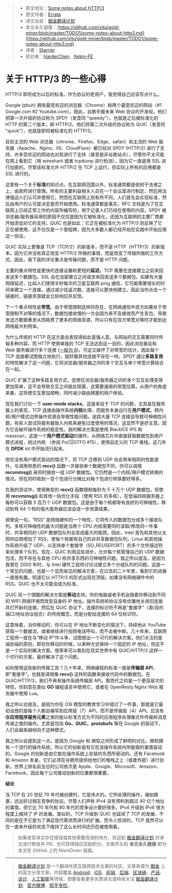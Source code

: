 > * 原文地址：[Some notes about HTTP/3](https://blog.erratasec.com/2018/11/some-notes-about-http3.html?m=1)
> * 原文作者：[Errata](https://blog.erratasec.com)
> * 译文出自：[掘金翻译计划](https://github.com/xitu/gold-miner)
> * 本文永久链接：[https://github.com/xitu/gold-miner/blob/master/TODO1/some-notes-about-http3.md](https://github.com/xitu/gold-miner/blob/master/TODO1/some-notes-about-http3.md)
> * 译者：[Starrier](https://github.com/Starriers)
> * 校对者：[HarderChen](https://github.com/HarderChen)、[Xekin-FE](https://github.com/Xekin-FE)

# 关于 HTTP/3 的一些心得

HTTP/3 即将成为以后的标准。作为协议的老用户，我觉得自己应该写点什么。
  
Google (pbuh) 拥有最受欢迎的浏览器（Chrome）和两个最受欢迎的网站（#1 Google.com #2 Youtube.com）。因此，谷歌手握未来 Web 协议的开发权。他们把第一次升级的协议称为 SPDY（发音同 "speedy"），也就是之后被标准化的 HTTP 的第二个版本，即 HTTP/2。他们将第二次升级的协议称为 QUIC（发音同 "quick"），也就是即将被标准化的 HTTP/3。
  
  
目前主流的 Web 浏览器（chrome、Firefox、Edge、safari）和主流的 Web 服务器（Apache、Nginx、IIS、CloudFlare）都已经对 SPDY (HTTP/2) 进行了支持。许多受欢迎的网站也对其进行了支持（甚至是非谷歌站点），尽管你不太可能在网上看到它（用 wireshark 或者 tcpdump 进行检测），因为它一直是用 SSL 进行加密的。尽管该标准允许 HTTP/2 在 TCP 上运行，但实际上所有的应用都是 SSL 进行的。
  
这里有一个关于**标准**的知识点。在互联网范围以外，标准通常都是依附于法律之上，由政府进行管理。所有的主要利益相关人员在一个会议室进行制定，然后用法律强迫人们认可并使用它。然而在互联网上则有所不同，人们首先会实现标准，然后由用户的认可度决定是否开始使用。标准通常都是事实，RFC 文档是为了在互联网上已经正常工作的内容所编写的，用于记录人们已经在使用的内容。SPDY 被浏览器/服务器采用的原因不仅仅是因为它被标准化，还因为互联网的主要厂商都开始添加对它的支持。QUIC 也是如此：它正在被标准化为 HTTP/3 则反映了它正在被使用，这不仅仅是一个里程碑，因为大多数人都已经开始在实践中开始应用这一协议。
  
QUIC 实际上更像是 TCP（TCP/2）的新版本，而不是 HTTP（HTTP/3）的新版本。因为它并没有真正改变 HTTP/2 所做的事情，而是改变了传输所做的工作方式。因此，我下面的评论重点是传输问题，而不是 HTTP 问题。
  
主要的重点特性是更快的连接设置和更短的**延迟**。TCP 需要在连接建立之前来回发送多个数据包。SSL 会在加密建立之间请求来回发送多个数据包。如果有大量网络延迟，比如人们使用半秒每次的卫星互联网 ping 通信，它可能需要很长的时间来建立一个连接。通过减少往返次数，连接可以更快地建立，因此当你点击一个链接时，链接资源就会立刻响应并反馈。 
  
下一个重点特性是**带宽**。由于带宽限制这样的存在，在网络通信中双方如果处于带宽限制不对等的情况下，数据包接收慢的一方会因为来不及接收而产生丢包，导致发送方数据重发从而耗费了更多的网络资源，所以只有在双方带宽对等时才能到达网络最大利用率。
  
为什么传统的 HTTP 在这方面会表现得如此差强人意。与网站的交互需要同时传输多种内容，而 HTTP 使用单独的 TCP 无法达到这一目的，因此浏览器会和 Web 服务器进行多个连接 ([一般为 6](https://twitter.com/tunetheweb/status/1064422216262213633))。可这又破坏了对带宽的估计，因此每个 TCP 连接都试图独立地执行，就好像其他连接不存在一样。SPDY 通过**多路复用**的特性解决了这一问题，它将浏览器/服务器之间的多个交互与单个带宽计算结合在一起。
  
QUIC 扩展了这种多路复用方式，促使在浏览器/服务器之间的多个交互处理变得更加简单，这不会导致交互之间彼此阻塞，这需要通用的带宽估算。从用户的角度来看，这将使交互更加顺畅，同时减少路由拥塞的用户体验。
  
现在我们讨论一下 **user-mode stacks**。这是来自于 TCP 的问题，尤其是在服务器上的表现，TCP 连接由操作系统**内核**处理，而服务本身运行在**用户模式**。跨内核/用户模式边界操作资源会导致性能问题。追踪大量 TCP 连接会导致可伸缩性问题。有些人尝试将服务器放入内核来避免过度使用的情况，这显然不是好主意。因为它会破坏操作系统的稳定性。我的解决方案是使用 BlackICE IPS 和 masscan，这是一个**用户模式驱动**的硬件。从网络芯片中直接获取数据包到用户模式进程，绕过内核 （参阅 PoC||GTFO #15），使用自定义的 TCP 堆栈。这几年在 **DPDK** kit 中开始流行起来。
  
但在没有用户模式驱动的情况下，将 TCP 迁移到 UDP 也会带来相同的性能提升。与调用熟悉的 **recv()** 函数一次接收单个数据包不同，你可以调用 **recvmmsg()** 来同时接收一组 UDP 数据包。它仍然是一个内核/用户模式转换的情况，但在同时收到一百个包进行分摊比对每个包进行转换要好得多。
  
在我的测试中，使用典型的 **recv()** 函数限制每秒为 5 十万个 UDP 数据包，但使用 **recvmmsg()** 和其他一些优化手段（使用 RSS 的多核），在低端四核服务器上每秒可以获取 5 百万个 UDP 数据包。这是由于每个核都带有良好的可伸缩性，移动到有 64 个核的强大服务器应该会进一步改善结果。
  
顺便说一句，“RSS” 是网络硬件的一个特性，它将传入的数据包分成多个接收队列。多核可伸缩性的最大问题是当两个 CPU 内核需要同时读取/修改同一件事时，共享相同的 UDP 数据包队列会变成最大的瓶颈。因此，Intel 首先和其他以太网供应商增加了 RSS，使每个核都有自己的非共享数据包队列。Linux 和其他操作系统升级了 UDP，以支持单个套接字（SO_REUSEPORT）的多个文件描述符来处理多个队列。现在，QUIC 利用这些进步，允许每个核管理自己的 UDP 数据包流，而不存在与其他 CPU 核共享东西的可伸缩性问题。我之所以提及，是因为我曾在 2000 年时，与 Intel 硬件工程师讨论过建立多个分组队列的问题。这是一个常见的问题，也是一个显而易见的解决方案，在过去的二十年里，看到它的进展一直很有趣，知道它以 HTTP/3 的形式出现在顶层。如果没有网络硬件中的 RSS，QUIC 也不太可能会成为标准。 
  
QUIC 另一个很酷的解决方案是**移动**支持。你的电脑或者手机会随着你移动到不同的 WIFI 网络环境而改变自身的 IP 地址。操作系统和协议没有优雅地关闭旧连接并打开新的连接。然后在 QUIC 协议下，连接的标识符不再是“套接字”（源/目的端口/地址协议组合）的传统概念，而是分配给连接的 64 位标识符。
  
这意味着，当你移动时，你可以在 IP 地址不断变化的情况下，持续地从 YouTube 获取一个数据流，或者继续进行视频电话呼叫，而不会被中断。几十年来，互联网工程师一直在与“移动 IP”作斗争，试图想出一个可行的解决方案。他们关注的是端到端的原则，即在你移动的时候，以某种方式保持一个固定的 IP 地址，但这不是一个实际的解决方案。很荣幸可以看到在现实世界中有 QUIC/HTTP/3 这样一个可行的方案，最终解决了这个问题。
  
如何使用这些新的传输工具？几十年来，网络编程的标准一直是**传输层 API**，即“套接字”。也就是调用像 **recv()** 这样的函数来接收代码中的数据包。在 QUIC/HTTP/3，我们不再有操作系统传输层 API。取而代之的是一个更高层次的特性，你刻意在类似 **GO** 编程语言中使用它，或者在 OpenResty Nginx Web 服务器中使用 Lua。
  
我之所以会提及，是因为你在 OSI 模型的教育学习中错过了一件事，那就是它最初设想的是每个人都会编写到应用层（7）API，而不是传输层（4）API。应该有像**应用程序服务元素**之类的能以标准方式为不同的应用程序处理像文件传输和消息传递之类的操作。尤其是包括 **Go、QUIC、protobufs** 等在 Google 的驱动下，人们会越来越倾向于这种模式。
  
我之所以会提到这一点，是因为 Google 和 微软之间形成了鲜明的对比。微软拥有一个流行的操作系统，所以它的创新是有它在该操作系统内所能做的事情驱动的。Google 的创新是由它能在操作系统上安装的东西所驱动的。还有 Facebook 和 Amazon 本身，它们必须在谷歌所提供给他们的堆栈之上（或者外部）进行创新。世界上排名前五位的公司依次是 Apple、Google、Microsoft、Amazon、Facebook，因此每个公司推动创新的位置都很重要。
  
**结论**
  
当 TCP 在 20 世纪 70 年代被创建时，它是伟大的。它所处理的操作，诸如拥塞，远远好过相互竞争的协议。尽管人们声称 IPv4 没有预料到超过 40 亿个地址的事情，但它比 70 年代和 80 年代的竞争设计要好得多。IPv4 升级到 IPv6 很大程度上维持了 IP 的发展。类似的，TCP 升级到 QUIC 也延续了 TCP 的发展，不同的是在于它是为了满足现代需求而进行的扩展。而令人惊讶的，TCP 竟然可以在一直未升级的状态下维持了这么长时间还仍在被使用着。

> 如果发现译文存在错误或其他需要改进的地方，欢迎到 [掘金翻译计划](https://github.com/xitu/gold-miner) 对译文进行修改并 PR，也可获得相应奖励积分。文章开头的 **本文永久链接** 即为本文在 GitHub 上的 MarkDown 链接。


---

> [掘金翻译计划](https://github.com/xitu/gold-miner) 是一个翻译优质互联网技术文章的社区，文章来源为 [掘金](https://juejin.im) 上的英文分享文章。内容覆盖 [Android](https://github.com/xitu/gold-miner#android)、[iOS](https://github.com/xitu/gold-miner#ios)、[前端](https://github.com/xitu/gold-miner#前端)、[后端](https://github.com/xitu/gold-miner#后端)、[区块链](https://github.com/xitu/gold-miner#区块链)、[产品](https://github.com/xitu/gold-miner#产品)、[设计](https://github.com/xitu/gold-miner#设计)、[人工智能](https://github.com/xitu/gold-miner#人工智能)等领域，想要查看更多优质译文请持续关注 [掘金翻译计划](https://github.com/xitu/gold-miner)、[官方微博](http://weibo.com/juejinfanyi)、[知乎专栏](https://zhuanlan.zhihu.com/juejinfanyi)。

